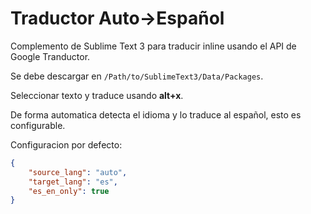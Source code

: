 # Traductor Auto->Español

Complemento de Sublime Text 3 para traducir inline usando el API de Google Tranductor.

Se debe descargar en `/Path/to/SublimeText3/Data/Packages`. 

Seleccionar texto y traduce usando __alt+x__. 

De forma automatica detecta el idioma y lo traduce al español, esto es configurable.

Configuracion por defecto:
```json
{
	"source_lang": "auto",
	"target_lang": "es",
	"es_en_only": true
}
```
